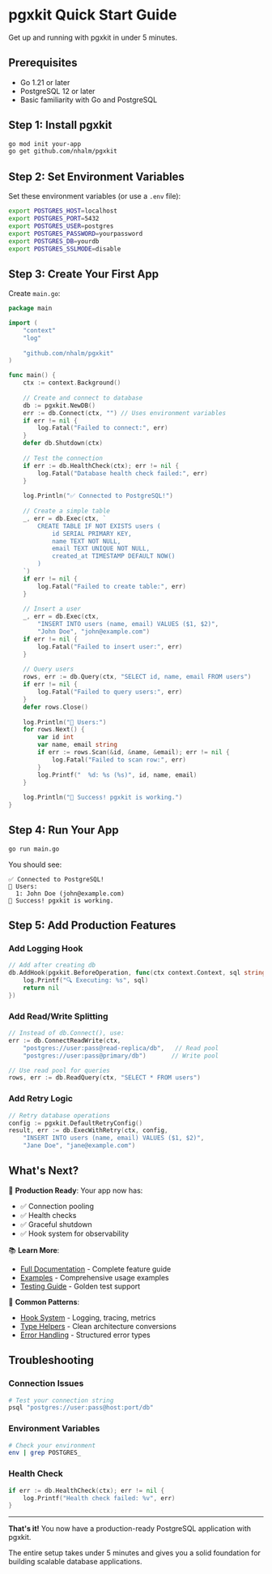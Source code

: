 # pgxkit Quick Start Guide

Get up and running with pgxkit in under 5 minutes.

## Prerequisites

- Go 1.21 or later
- PostgreSQL 12 or later
- Basic familiarity with Go and PostgreSQL

## Step 1: Install pgxkit

```bash
go mod init your-app
go get github.com/nhalm/pgxkit
```

## Step 2: Set Environment Variables

Set these environment variables (or use a `.env` file):

```bash
export POSTGRES_HOST=localhost
export POSTGRES_PORT=5432
export POSTGRES_USER=postgres
export POSTGRES_PASSWORD=yourpassword
export POSTGRES_DB=yourdb
export POSTGRES_SSLMODE=disable
```

## Step 3: Create Your First App

Create `main.go`:

```go
package main

import (
    "context"
    "log"
    
    "github.com/nhalm/pgxkit"
)

func main() {
    ctx := context.Background()
    
    // Create and connect to database
    db := pgxkit.NewDB()
    err := db.Connect(ctx, "") // Uses environment variables
    if err != nil {
        log.Fatal("Failed to connect:", err)
    }
    defer db.Shutdown(ctx)
    
    // Test the connection
    if err := db.HealthCheck(ctx); err != nil {
        log.Fatal("Database health check failed:", err)
    }
    
    log.Println("✅ Connected to PostgreSQL!")
    
    // Create a simple table
    _, err = db.Exec(ctx, `
        CREATE TABLE IF NOT EXISTS users (
            id SERIAL PRIMARY KEY,
            name TEXT NOT NULL,
            email TEXT UNIQUE NOT NULL,
            created_at TIMESTAMP DEFAULT NOW()
        )
    `)
    if err != nil {
        log.Fatal("Failed to create table:", err)
    }
    
    // Insert a user
    _, err = db.Exec(ctx, 
        "INSERT INTO users (name, email) VALUES ($1, $2)",
        "John Doe", "john@example.com")
    if err != nil {
        log.Fatal("Failed to insert user:", err)
    }
    
    // Query users
    rows, err := db.Query(ctx, "SELECT id, name, email FROM users")
    if err != nil {
        log.Fatal("Failed to query users:", err)
    }
    defer rows.Close()
    
    log.Println("👥 Users:")
    for rows.Next() {
        var id int
        var name, email string
        if err := rows.Scan(&id, &name, &email); err != nil {
            log.Fatal("Failed to scan row:", err)
        }
        log.Printf("  %d: %s (%s)", id, name, email)
    }
    
    log.Println("🎉 Success! pgxkit is working.")
}
```

## Step 4: Run Your App

```bash
go run main.go
```

You should see:
```
✅ Connected to PostgreSQL!
👥 Users:
  1: John Doe (john@example.com)
🎉 Success! pgxkit is working.
```

## Step 5: Add Production Features

### Add Logging Hook

```go
// Add after creating db
db.AddHook(pgxkit.BeforeOperation, func(ctx context.Context, sql string, args []interface{}, operationErr error) error {
    log.Printf("🔍 Executing: %s", sql)
    return nil
})
```

### Add Read/Write Splitting

```go
// Instead of db.Connect(), use:
err := db.ConnectReadWrite(ctx, 
    "postgres://user:pass@read-replica/db",   // Read pool
    "postgres://user:pass@primary/db")       // Write pool

// Use read pool for queries
rows, err := db.ReadQuery(ctx, "SELECT * FROM users")
```

### Add Retry Logic

```go
// Retry database operations
config := pgxkit.DefaultRetryConfig()
result, err := db.ExecWithRetry(ctx, config, 
    "INSERT INTO users (name, email) VALUES ($1, $2)",
    "Jane Doe", "jane@example.com")
```

## What's Next?

🎯 **Production Ready**: Your app now has:
- ✅ Connection pooling
- ✅ Health checks  
- ✅ Graceful shutdown
- ✅ Hook system for observability

📚 **Learn More**:
- [Full Documentation](README.md) - Complete feature guide
- [Examples](examples.md) - Comprehensive usage examples
- [Testing Guide](examples.md#testing) - Golden test support

🔧 **Common Patterns**:
- [Hook System](examples.md#hook-system) - Logging, tracing, metrics
- [Type Helpers](examples.md#type-helpers) - Clean architecture conversions
- [Error Handling](README.md#error-handling) - Structured error types

## Troubleshooting

### Connection Issues
```bash
# Test your connection string
psql "postgres://user:pass@host:port/db"
```

### Environment Variables
```bash
# Check your environment
env | grep POSTGRES_
```

### Health Check
```go
if err := db.HealthCheck(ctx); err != nil {
    log.Printf("Health check failed: %v", err)
}
```

---

**That's it!** You now have a production-ready PostgreSQL application with pgxkit. 

The entire setup takes under 5 minutes and gives you a solid foundation for building scalable database applications. 